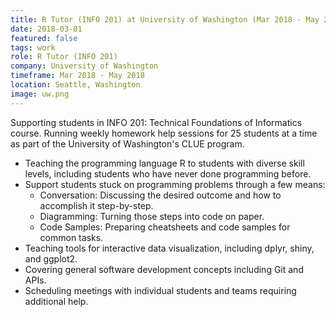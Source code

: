 ```yaml
---
title: R Tutor (INFO 201) at University of Washington (Mar 2018 - May 2018)
date: 2018-03-01
featured: false
tags: work
role: R Tutor (INFO 201)
company: University of Washington
timeframe: Mar 2018 - May 2018
location: Seattle, Washington
image: uw.png
---
```

Supporting students in INFO 201: Technical Foundations of Informatics course. Running weekly homework help sessions for 25 students at a time as part of the University of Washington's CLUE program.

- Teaching the programming language R to students with diverse skill levels, including students who have never done programming before.
- Support students stuck on programming problems through a few means:
  - Conversation: Discussing the desired outcome and how to accomplish it step-by-step.
  - Diagramming: Turning those steps into code on paper.
  - Code Samples: Preparing cheatsheets and code samples for common tasks.
- Teaching tools for interactive data visualization, including dplyr, shiny, and ggplot2.
- Covering general software development concepts including Git and APIs.
- Scheduling meetings with individual students and teams requiring additional help.